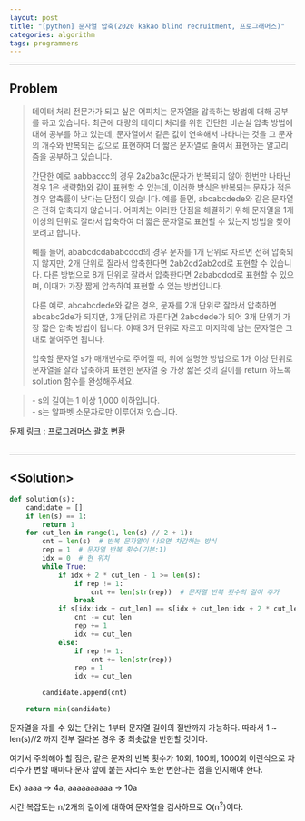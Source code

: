 ```yaml
---
layout: post
title: "[python] 문자열 압축(2020 kakao blind recruitment, 프로그래머스)"
categories: algorithm
tags: programmers
---
```


---

## Problem  
>데이터 처리 전문가가 되고 싶은 어피치는 문자열을 압축하는 방법에 대해 공부를 하고 있습니다. 최근에 대량의 데이터 처리를 위한 간단한 비손실 압축 방법에 대해 공부를 하고 있는데, 문자열에서 같은 값이 연속해서 나타나는 것을 그 문자의 개수와 반복되는 값으로 표현하여 더 짧은 문자열로 줄여서 표현하는 알고리즘을 공부하고 있습니다.  
>
>간단한 예로 aabbaccc의 경우 2a2ba3c(문자가 반복되지 않아 한번만 나타난 경우 1은 생략함)와 같이 표현할 수 있는데, 이러한 방식은 반복되는 문자가 적은 경우 압축률이 낮다는 단점이 있습니다. 예를 들면, abcabcdede와 같은 문자열은 전혀 압축되지 않습니다. 어피치는 이러한 단점을 해결하기 위해 문자열을 1개 이상의 단위로 잘라서 압축하여 더 짧은 문자열로 표현할 수 있는지 방법을 찾아보려고 합니다.
>
>예를 들어, ababcdcdababcdcd의 경우 문자를 1개 단위로 자르면 전혀 압축되지 않지만, 2개 단위로 잘라서 압축한다면 2ab2cd2ab2cd로 표현할 수 있습니다. 다른 방법으로 8개 단위로 잘라서 압축한다면 2ababcdcd로 표현할 수 있으며, 이때가 가장 짧게 압축하여 표현할 수 있는 방법입니다.
>
>다른 예로, abcabcdede와 같은 경우, 문자를 2개 단위로 잘라서 압축하면 abcabc2de가 되지만, 3개 단위로 자른다면 2abcdede가 되어 3개 단위가 가장 짧은 압축 방법이 됩니다. 이때 3개 단위로 자르고 마지막에 남는 문자열은 그대로 붙여주면 됩니다.
>
>압축할 문자열 s가 매개변수로 주어질 때, 위에 설명한 방법으로 1개 이상 단위로 문자열을 잘라 압축하여 표현한 문자열 중 가장 짧은 것의 길이를 return 하도록 solution 함수를 완성해주세요.

>\- s의 길이는 1 이상 1,000 이하입니다.  
>\- s는 알파벳 소문자로만 이루어져 있습니다.

문제 링크 : [프로그래머스 괄호 변환](https://programmers.co.kr/learn/courses/30/lessons/60058)  
<br/>

---

## <Solution\>


```python
def solution(s):
    candidate = []
    if len(s) == 1:
        return 1
    for cut_len in range(1, len(s) // 2 + 1):
        cnt = len(s)  # 반복 문자열이 나오면 차감하는 방식
        rep = 1  # 문자열 반복 횟수(기본:1)
        idx = 0  # 현 위치
        while True:
            if idx + 2 * cut_len - 1 >= len(s):
                if rep != 1:
                    cnt += len(str(rep))  # 문자열 반복 횟수의 길이 추가
                break
            if s[idx:idx + cut_len] == s[idx + cut_len:idx + 2 * cut_len]:
                cnt -= cut_len
                rep += 1
                idx += cut_len
            else:
                if rep != 1:
                    cnt += len(str(rep))
                rep = 1
                idx += cut_len

        candidate.append(cnt)

    return min(candidate)
```

문자열을 자를 수 있는 단위는 1부터 문자열 길이의 절반까지 가능하다. 따라서 1 ~ len(s)//2 까지 전부 잘라본 경우 중 최솟값을 반한할 것이다.

여기서 주의해야 할 점은, 같은 문자의 반복 횟수가 10회, 100회, 1000회 이런식으로 자리수가 변할 때마다 문자 앞에 붙는 자리수 또한 변한다는 점을 인지해야 한다.

Ex) aaaa -> 4a, aaaaaaaaaa -> 10a

시간 복잡도는 n/2개의 길이에 대하여 문자열을 검사하므로 O(n<sup>2</sup>)이다.